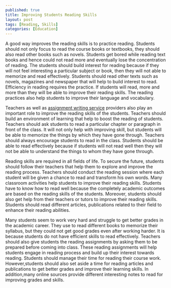 ```yaml
---
published: true
title: Improving Students Reading Skills
layout: post
tags: [Reading, Skills]
categories: [Education]
---
```

A good way improves the reading skills is to practice reading. Students should not only focus to read the course books or textbooks, they should also read other books such as novels. Students get bored while reading text books and hence could not read more and eventually lose the concentration of reading. The students should build interest for reading because if they will not feel interesting a particular subject or book, then they will not able to memorize and read effectively. Students should read other texts such as novels, magazines and newspaper that will help to build interest to read. Efficiency in reading requires the practice. If students will read, more and more than they will be able to improve their reading skills. The reading practices also help students to improve their language and vocabulary.

Teachers as well as [assignment writing service](https://www.cheap-essay-writing.co.uk/assignments-writing-services-uk/) providers also play an important role to improve the reading skills of the students. Teachers should build an environment of learning that help to boost the reading of students. Teachers should ask students to read a particular chapter or paragraph in front of the class. It will not only help with improving skill, but students will be able to memorize the things by which they have gone through. Teachers should always encourage students to read in the class. Students should be able to read effectively because if students will not read well then they will not be able to understand the things to whom they have gone through.

Reading skills are required in all fields of life. To secure the future, students should follow their teachers that help them to explore and improve the reading process.  Teachers should conduct the reading session where each student will be given a chance to read and transform his own words. Many classroom activities help students to improve their reading skills. Students have to know how to read well because the completely academic outcomes are based on the reading skills of the students. Moreover, students should also get help from their teachers or tutors to improve their reading skills. Students should read different articles, publications related to their field to enhance their reading abilities.

Many students seem to work very hard and struggle to get better grades in the academic career. They use to read different books to memorize their syllabus, but they could not get good grades even after working harder. It is because students do not have efficient skills to read effectively. Teachers should also give students the reading assignments by asking them to be prepared before coming into class. These reading assignments will help students engage in reading process and build up their interest towards reading. Students should manage their time for reading their course work. However,students should also set aside a time for reading articles and publications to get better grades and improve their learning skills. In addition,many online sources provide different interesting notes to read for improving grades and skills.